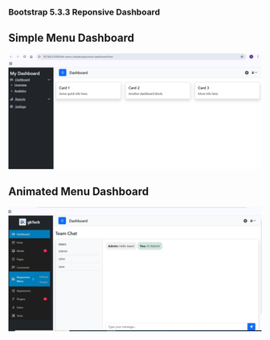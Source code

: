 ### Bootstrap 5.3.3 Reponsive Dashboard

## Simple Menu Dashboard

![image](images/simple-dashboard.JPG)

## Animated Menu Dashboard

![image](images/animated-dashboard.JPG)
